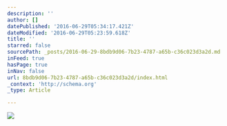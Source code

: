 ```yaml
---
description: ''
author: []
datePublished: '2016-06-29T05:34:17.421Z'
dateModified: '2016-06-29T05:23:59.618Z'
title: ''
starred: false
sourcePath: _posts/2016-06-29-8bdb9d06-7b23-4787-a65b-c36c023d3a2d.md
inFeed: true
hasPage: true
inNav: false
url: 8bdb9d06-7b23-4787-a65b-c36c023d3a2d/index.html
_context: 'http://schema.org'
_type: Article

---
```

![](https://the-grid-user-content.s3-us-west-2.amazonaws.com/b15f0f4d-d5d8-4c6e-b930-bd668f9482df.jpg)